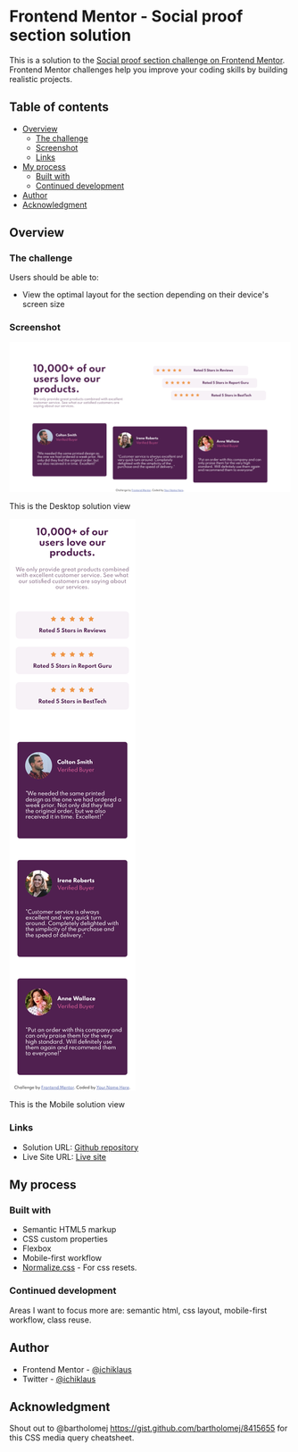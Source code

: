 # Frontend Mentor - Social proof section solution

This is a solution to the [Social proof section challenge on Frontend Mentor](https://www.frontendmentor.io/challenges/social-proof-section-6e0qTv_bA). Frontend Mentor challenges help you improve your coding skills by building realistic projects. 

## Table of contents

- [Overview](#overview)
  - [The challenge](#the-challenge)
  - [Screenshot](#screenshot)
  - [Links](#links)
- [My process](#my-process)
  - [Built with](#built-with)
  - [Continued development](#continued-development)
- [Author](#author)
- [Acknowledgment](#acknowledgment)

## Overview

### The challenge

Users should be able to:

- View the optimal layout for the section depending on their device's screen size

### Screenshot

![](./Screenshot-desktop.png)

This is the Desktop solution view

![](./Screenshot-mobile.png)

This is the Mobile solution view

### Links

- Solution URL: [Github repository](https://github.com/ichiklaus/fem-social-proof-section.git)
- Live Site URL: [Live site](https://ichiklaus-fem-social-proof-section.netlify.app/)

## My process

### Built with

- Semantic HTML5 markup
- CSS custom properties
- Flexbox
- Mobile-first workflow
- [Normalize.css](https://github.com/necolas/normalize.css) - For css resets.

### Continued development

Areas I want to focus more are: semantic html, css layout, mobile-first workflow, class reuse.

## Author
- Frontend Mentor - [@ichiklaus](https://www.frontendmentor.io/profile/ichiklaus)
- Twitter - [@ichiklaus](https://www.twitter.com/ichiklaus)

## Acknowledgment
Shout out to @bartholomej https://gist.github.com/bartholomej/8415655 for this CSS media query cheatsheet.
